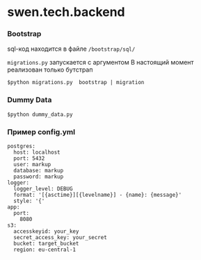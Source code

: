 # swen.tech.backend

### Bootstrap
sql-код находится в файле `/bootstrap/sql/`

`migrations.py` запускается с аргументом
В настоящий момент реализован только бутстрап

``` -sh
$python migrations.py  bootstrap | migration
```

### Dummy Data

``` -sh
$python dummy_data.py
```

### Пример config.yml
```
postgres:
  host: localhost
  port: 5432
  user: markup
  database: markup
  password: markup
logger:
  logger_level: DEBUG
  format: '[{asctime}][{levelname}] - {name}: {message}'
  style: '{'
app:
  port:
    8080
s3:
  accesskeyid: your_key
  secret_access_key: your_secret
  bucket: target_bucket
  region: eu-central-1
```